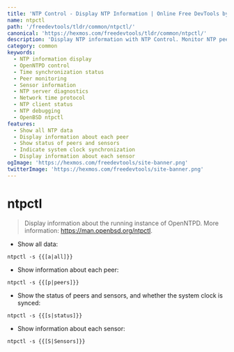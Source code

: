 ```yaml
---
title: 'NTP Control - Display NTP Information | Online Free DevTools by Hexmos'
name: ntpctl
path: '/freedevtools/tldr/common/ntpctl/'
canonical: 'https://hexmos.com/freedevtools/tldr/common/ntpctl/'
description: 'Display NTP information with NTP Control. Monitor NTP peers, sensors, and system clock synchronization. Free online tool, no registration required.'
category: common
keywords:
  - NTP information display
  - OpenNTPD control
  - Time synchronization status
  - Peer monitoring
  - Sensor information
  - NTP server diagnostics
  - Network time protocol
  - NTP client status
  - NTP debugging
  - OpenBSD ntpctl
features:
  - Show all NTP data
  - Display information about each peer
  - Show status of peers and sensors
  - Indicate system clock synchronization
  - Display information about each sensor
ogImage: 'https://hexmos.com/freedevtools/site-banner.png'
twitterImage: 'https://hexmos.com/freedevtools/site-banner.png'
---
```


# ntpctl

> Display information about the running instance of OpenNTPD.
> More information: <https://man.openbsd.org/ntpctl>.

- Show all data:

`ntpctl -s {{[a|all]}}`

- Show information about each peer:

`ntpctl -s {{[p|peers]}}`

- Show the status of peers and sensors, and whether the system clock is synced:

`ntpctl -s {{[s|status]}}`

- Show information about each sensor:

`ntpctl -s {{[S|Sensors]}}`
